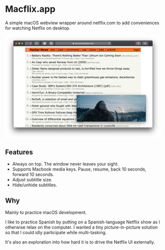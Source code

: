 # Macflix.app

A simple macOS webview wrapper around netflix.com to add conveniences for watching Netflix on desktop.

![screenshot](/docs/screenshot.jpg)

## Features

-   Always on top. The window never leaves your sight.
-   Supports Macbook media keys. Pause, resume, back 10 seconds, forward 10 seconds.
-   Adjust subtitle size.
-   Hide/unhide subtitles.

## Why

Mainly to practice macOS development.

I like to practice Spanish by putting on a Spanish-language Netflix show as I otherwise relax on the computer. I wanted a tiny picture-in-picture solution so that I could idly participate while multi-tasking.

It's also an exploration into how hard it is to drive the Netflix UI externally.
